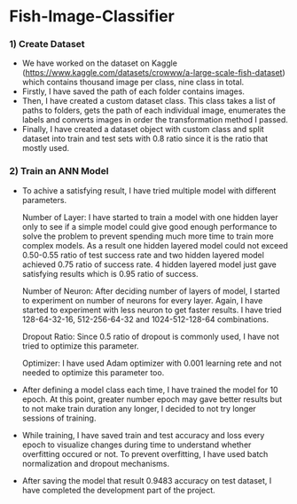 # Fish-Image-Classifier

### 1) Create Dataset
  - We have worked on the dataset on Kaggle (https://www.kaggle.com/datasets/crowww/a-large-scale-fish-dataset) which contains thousand image per class, nine class in total.
  - Firstly, I have saved the path of each folder contains images.
  - Then, I have created a custom dataset class. This class takes a list of paths to folders, gets the path of each individual image, enumerates the labels and converts images in order the transformation method I passed.
  - Finally, I have created a dataset object with custom class and split dataset into train and test sets with 0.8 ratio since it is the ratio that mostly used.

### 2) Train an ANN Model
  - To achive a satisfying result, I have tried multiple model with different parameters.
    
      Number of Layer: I have started to train a model with one hidden layer only to see if a simple model could give good enough performance to solve the problem to prevent spending much more time to train more complex models. As a result one hidden layered model could not exceed 0.50-0.55 ratio of test success rate and two hidden layered model achieved 0.75 ratio of success rate. 4 hidden layered model just gave satisfying results which is 0.95 ratio of success.

      Number of Neuron: After deciding number of layers of model, I started to experiment on number of neurons for every layer. Again, I have started to experiment with less neuron to get faster results. I have tried 128-64-32-16, 512-256-64-32 and 1024-512-128-64 combinations.

      Dropout Ratio: Since 0.5 ratio of dropout is commonly used, I have not tried to optimize this parameter.

      Optimizer: I have used Adam optimizer with 0.001 learning rete and not needed to optimize this parameter too.
  
  - After defining a model class each time, I have trained the model for 10 epoch. At this point, greater number epoch may gave better results but to not make train duration any longer, I decided to not try longer sessions of training.
  - While training, I have saved train and test accuracy and loss every epoch to visualize changes during time to understand whether overfitting occured or not. To prevent overfitting, I have used batch normalization and dropout mechanisms.
  - After saving the model that result 0.9483 accuracy on test dataset, I have completed the development part of the project.
